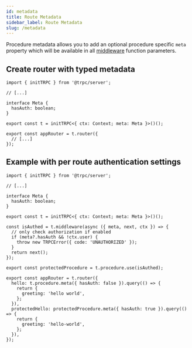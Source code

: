 ```yaml
---
id: metadata
title: Route Metadata
sidebar_label: Route Metadata
slug: /metadata
---
```


Procedure metadata allows you to add an optional procedure specific `meta` property which will be available in all [middleware](middleware) function parameters.

## Create router with typed metadata

```tsx
import { initTRPC } from '@trpc/server';

// [...]

interface Meta {
  hasAuth: boolean;
}

export const t = initTRPC<{ ctx: Context; meta: Meta }>()();

export const appRouter = t.router({
  // [...]
});
```

## Example with per route authentication settings

```tsx title='server.ts'
import { initTRPC } from '@trpc/server';

// [...]

interface Meta {
  hasAuth: boolean;
}

export const t = initTRPC<{ ctx: Context; meta: Meta }>()();

const isAuthed = t.middleware(async ({ meta, next, ctx }) => {
  // only check authorization if enabled
  if (meta?.hasAuth && !ctx.user) {
    throw new TRPCError({ code: 'UNAUTHORIZED' });
  }
  return next();
});

export const protectedProcedure = t.procedure.use(isAuthed);

export const appRouter = t.router({
  hello: t.procedure.meta({ hasAuth: false }).query(() => {
    return {
      greeting: 'hello world',
    };
  }),
  protectedHello: protectedProcedure.meta({ hasAuth: true }).query(() => {
    return {
      greeting: 'hello-world',
    };
  }),
});
```
